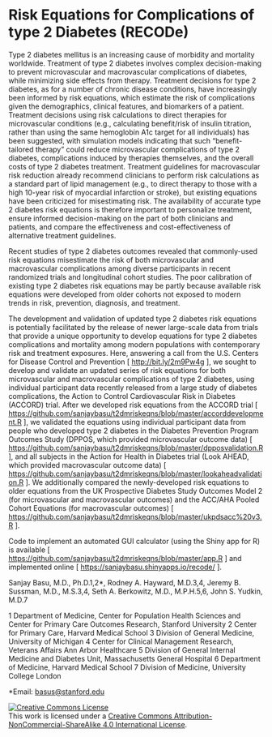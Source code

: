 # Risk Equations for Complications of type 2 Diabetes (RECODe) 

Type 2 diabetes mellitus is an increasing cause of morbidity and mortality worldwide. Treatment of type 2 diabetes involves complex decision-making to prevent microvascular and macrovascular complications of diabetes, while minimizing side effects from therapy. Treatment decisions for type 2 diabetes, as for a number of chronic disease conditions, have increasingly been informed by risk equations, which estimate the risk of complications given the demographics, clinical features, and biomarkers of a patient. Treatment decisions using risk calculations to direct therapies for microvascular conditions (e.g., calculating benefit/risk of insulin titration, rather than using the same hemoglobin A1c target for all individuals) has been suggested, with simulation models indicating that such “benefit-tailored therapy” could reduce microvascular complications of type 2 diabetes, complications induced by therapies themselves, and the overall costs of type 2 diabetes treatment. Treatment guidelines for macrovascular risk reduction already recommend clinicians to perform risk calculations as a standard part of lipid management (e.g., to direct therapy to those with a high 10-year risk of myocardial infarction or stroke), but existing equations have been criticized for misestimating risk. The availability of accurate type 2 diabetes risk equations is therefore important to personalize treatment, ensure informed decision-making on the part of both clinicians and patients, and compare the effectiveness and cost-effectiveness of alternative treatment guidelines.

Recent studies of type 2 diabetes outcomes revealed that commonly-used risk equations misestimate the risk of both microvascular and macrovascular complications among diverse participants in recent randomized trials and longitudinal cohort studies. The poor calibration of existing type 2 diabetes risk equations may be partly because available risk equations were developed from older cohorts not exposed to modern trends in risk, prevention, diagnosis, and treatment.

The development and validation of updated type 2 diabetes risk equations is potentially facilitated by the release of newer large-scale data from trials that provide a unique opportunity to develop equations for type 2 diabetes complications and mortality among modern populations with contemporary risk and treatment exposures. Here, answering a call from the U.S. Centers for Disease Control and Prevention [ http://bit.ly/2m9Pw4g ], we sought to develop and validate an updated series of risk equations for both microvascular and macrovascular complications of type 2 diabetes, using individual participant data recently released from a large study of diabetes complications, the Action to Control Cardiovascular Risk in Diabetes (ACCORD) trial. After we developed risk equations from the ACCORD trial [ https://github.com/sanjaybasu/t2dmriskeqns/blob/master/accorddevelopment.R ], we validated the equations using individual participant data from people who developed type 2 diabetes in the Diabetes Prevention Program Outcomes Study (DPPOS, which provided microvascular outcome data) [ https://github.com/sanjaybasu/t2dmriskeqns/blob/master/dpposvalidation.R ], and all subjects in the Action for Health in Diabetes trial (Look AHEAD, which provided macrovascular outcome data) [ https://github.com/sanjaybasu/t2dmriskeqns/blob/master/lookaheadvalidation.R ]. We additionally compared the newly-developed risk equations to older equations from the UK Prospective Diabetes Study Outcomes Model 2 (for microvascular and macrovascular outcomes) and the ACC/AHA Pooled Cohort Equations (for macrovascular outcomes) [ https://github.com/sanjaybasu/t2dmriskeqns/blob/master/ukpdsacc%20v3.R ].

Code to implement an automated GUI calculator (using the Shiny app for R) is available [ https://github.com/sanjaybasu/t2dmriskeqns/blob/master/app.R ] and implemented online [ https://sanjaybasu.shinyapps.io/recode/ ].


Sanjay Basu, M.D., Ph.D.1,2*, Rodney A. Hayward, M.D.3,4, Jeremy B. Sussman, M.D., M.S.3,4, Seth A. Berkowitz, M.D., M.P.H.5,6, John S. Yudkin, M.D.7

1 Department of Medicine, Center for Population Health Sciences and Center for Primary Care Outcomes Research, Stanford University
2 Center for Primary Care, Harvard Medical School
3 Division of General Medicine, University of Michigan
4 Center for Clinical Management Research, Veterans Affairs Ann Arbor Healthcare
5 Division of General Internal Medicine and Diabetes Unit, Massachusetts General Hospital
6 Department of Medicine, Harvard Medical School
7 Division of Medicine, University College London

*Email: basus@stanford.edu

<a rel="license" href="http://creativecommons.org/licenses/by-nc-sa/4.0/"><img alt="Creative Commons License" style="border-width:0" src="https://i.creativecommons.org/l/by-nc-sa/4.0/80x15.png" /></a><br />This work is licensed under a <a rel="license" href="http://creativecommons.org/licenses/by-nc-sa/4.0/">Creative Commons Attribution-NonCommercial-ShareAlike 4.0 International License</a>.
